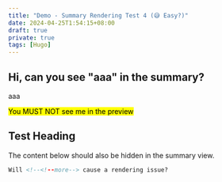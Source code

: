 ```yaml
---
title: "Demo - Summary Rendering Test 4 (😅 Easy?)"
date: 2024-04-25T1:54:15+08:00
draft: true
private: true
tags: [Hugo]
---
```


## Hi, can you see "aaa" in the summary?

aaa

<!--<!--more-->

<mark>You MUST NOT see me in the preview</mark>

## Test Heading

The content below should also be hidden in the summary view.

<!--more-->

```html
Will <!--<!--more--> cause a rendering issue?
```
